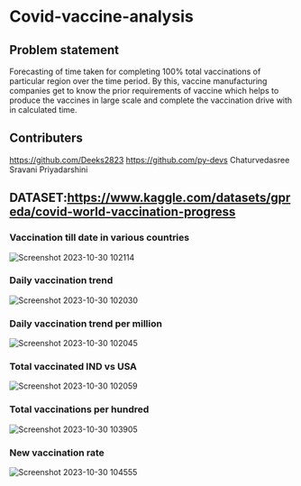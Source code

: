 # Covid-vaccine-analysis
## Problem statement
Forecasting of time taken for completing 100% total vaccinations of particular region over the time period.
By this, vaccine manufacturing companies get to know the prior requirements of vaccine which helps to produce the vaccines in large scale and complete the vaccination drive with in calculated time.
## Contributers
https://github.com/Deeks2823                                                                                                                                                                      https://github.com/py-devs
Chaturvedasree
Sravani
Priyadarshini
## DATASET:https://www.kaggle.com/datasets/gpreda/covid-world-vaccination-progress
### Vaccination till date in various countries
![Screenshot 2023-10-30 102114](https://github.com/Deeks2823/Covid-vaccine-analysis/assets/140941979/f024108e-9e9b-49dc-bde8-cd384d1e912e)
### Daily vaccination trend
![Screenshot 2023-10-30 102030](https://github.com/Deeks2823/Covid-vaccine-analysis/assets/140941979/8c42ace5-dcda-4e78-8120-80efcbb99bdf)
### Daily vaccination trend per million
![Screenshot 2023-10-30 102045](https://github.com/Deeks2823/Covid-vaccine-analysis/assets/140941979/0665920f-f4da-4cc9-a8d8-52d683af1dba)
### Total vaccinated IND vs USA
![Screenshot 2023-10-30 102059](https://github.com/Deeks2823/Covid-vaccine-analysis/assets/140941979/9e4969d5-3d1d-4d6d-80ac-fcbfb999f312)
### Total vaccinations per hundred
![Screenshot 2023-10-30 103905](https://github.com/Deeks2823/Covid-vaccine-analysis/assets/140941979/3f66da90-d61a-47c7-b656-5d78c3c44fa9)
### New vaccination rate
![Screenshot 2023-10-30 104555](https://github.com/Deeks2823/Covid-vaccine-analysis/assets/140941979/01b2db93-f945-46f7-8bb5-866c8da8523b)
